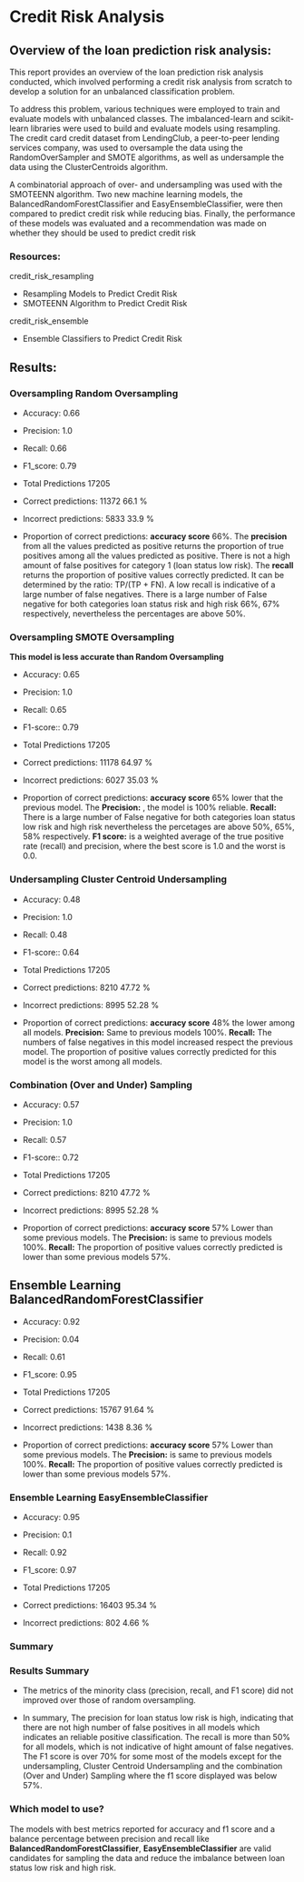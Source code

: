 # Credit Risk Analysis
## Overview of the loan prediction risk analysis:

This report provides an overview of the loan prediction risk analysis conducted, which involved performing a credit risk analysis from scratch to develop a solution for an unbalanced classification problem.

To address this problem, various techniques were employed to train and evaluate models with unbalanced classes. The imbalanced-learn and scikit-learn libraries were used to build and evaluate models using resampling. The credit card credit dataset from LendingClub, a peer-to-peer lending services company, was used to oversample the data using the RandomOverSampler and SMOTE algorithms, as well as undersample the data using the ClusterCentroids algorithm.

A combinatorial approach of over- and undersampling was used with the SMOTEENN algorithm. Two new machine learning models, the BalancedRandomForestClassifier and EasyEnsembleClassifier, were then compared to predict credit risk while reducing bias. Finally, the performance of these models was evaluated and a recommendation was made on whether they should be used to predict credit risk

### Resources: 
credit_risk_resampling
  * Resampling Models to Predict Credit Risk
  * SMOTEENN Algorithm to Predict Credit Risk

credit_risk_ensemble
  * Ensemble Classifiers to Predict Credit Risk



## Results:

### Oversampling **Random Oversampling**

- Accuracy: 0.66
- Precision: 1.0
- Recall: 0.66
- F1_score: 0.79

- Total Predictions 17205
- Correct predictions: 11372 66.1 %
- Incorrect predictions: 5833 33.9 %

* Proportion of correct predictions: **accuracy score** 66%. The **precision** from all the values predicted as positive returns the proportion of true positives among all the values predicted as positive. There is not a high amount of false positives for category 1 (loan status low risk). The **recall** returns the proportion of positive values correctly predicted. It can be determined by the ratio: TP/(TP + FN). A low recall is indicative of a large number of false negatives. There is a large number of False negative for both categories loan status risk and high risk 66%, 67% respectively, nevertheless the percentages are above 50%.

### Oversampling **SMOTE Oversampling**
**This model is less accurate than Random Oversampling**

- Accuracy: 0.65
- Precision: 1.0
- Recall: 0.65
- F1-score:: 0.79 

- Total Predictions 17205
- Correct predictions: 11178 64.97 %
- Incorrect predictions: 6027 35.03 %

* Proportion of correct predictions: **accuracy score** 65% lower that the previous model. The **Precision:** , the model is 100% reliable. **Recall:** There is a large number of False negative for both categories loan status low risk and high risk nevertheless the percetages are above 50%, 65%, 58% respectively. **F1 score:** is a weighted average of the true positive rate (recall) and precision, where the best score is 1.0 and the worst is 0.0.

### Undersampling **Cluster Centroid Undersampling**

- Accuracy: 0.48
- Precision: 1.0
- Recall: 0.48
- F1-score:: 0.64 

- Total Predictions 17205
- Correct predictions: 8210 47.72 %
- Incorrect predictions: 8995 52.28 %

* Proportion of correct predictions: **accuracy score** 48% the lower among all models. **Precision:** Same to previous models 100%. **Recall:** The numbers of false negatives in this model increased respect the previous model. The proportion of positive values correctly predicted for this model is the worst among all models.

### **Combination (Over and Under) Sampling**

- Accuracy: 0.57
- Precision: 1.0
- Recall: 0.57
- F1-score:: 0.72 

- Total Predictions 17205
- Correct predictions: 8210 47.72 %
- Incorrect predictions: 8995 52.28 %

* Proportion of correct predictions: **accuracy score** 57% Lower than some previous models. The **Precision:** is same to previous models 100%. **Recall:** The proportion of positive values correctly predicted is lower than some previous models 57%.

## Ensemble Learning **BalancedRandomForestClassifier**

- Accuracy: 0.92
- Precision: 0.04
- Recall: 0.61
- F1_score: 0.95

- Total Predictions 17205
- Correct predictions: 15767 91.64 %
- Incorrect predictions: 1438 8.36 %

* Proportion of correct predictions: **accuracy score** 57% Lower than some previous models. The **Precision:** is same to previous models 100%. **Recall:** The proportion of positive values correctly predicted is lower than some previous models 57%.

 ### Ensemble Learning **EasyEnsembleClassifier** 
 
- Accuracy: 0.95
- Precision: 0.1
- Recall: 0.92
- F1_score: 0.97

- Total Predictions 17205
- Correct predictions: 16403 95.34 %
- Incorrect predictions: 802 4.66 %

### Summary

### Results Summary

* The metrics of the minority class (precision, recall, and F1 score) did not improved over those of random oversampling.

* In summary, The precision for loan status low risk is high, indicating that there are not high number of false positives in all models which indicates an reliable positive classification. The recall is more than 50% for all models, which is not indicative of hight amount of false negatives. The F1 score is over 70% for some most of the models except for the undersampling, Cluster Centroid Undersampling and the combination (Over and Under) Sampling where the f1 score displayed was below 57%.


### Which model to use?

The models with best metrics reported for accuracy and f1 score and a balance percentage between precision and recall like **BalancedRandomForestClassifier**,  **EasyEnsembleClassifier** are valid candidates for sampling the data and reduce the imbalance between loan status low risk and high risk. 
